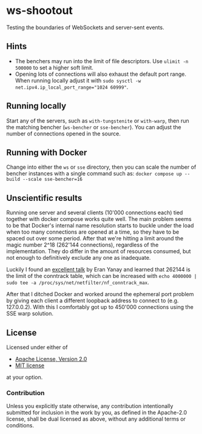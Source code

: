 # ws-shootout

Testing the boundaries of WebSockets and server-sent events.

## Hints

- The benchers may run into the limit of file descriptors. Use
  `ulimit -n 500000` to set a higher soft limit.
- Opening lots of connections will also exhaust the default port range. When
  running locally adjust it with
  `sudo sysctl -w net.ipv4.ip_local_port_range="1024 60999"`.

## Running locally

Start any of the servers, such as `with-tungstenite` or `with-warp`, then run
the matching bencher (`ws-bencher` or `sse-bencher`). You can adjust the number
of connections opened in the source.

## Running with Docker

Change into either the `ws` or `sse` directory, then you can scale the number
of bencher instances with a single command such as:
`docker compose up --build --scale sse-bencher=16`

## Unscientific results

Running one server and several clients (10'000 connections each) tied together
with docker compose works quite well. The main problem seems to be that
Docker's internal name resolution starts to buckle under the load when too many
connections are opened at a time, so they have to be spaced out over some
period. After that we're hitting a limit around the magic number 2^18 (262'144
connections), regardless of the implementation. They do differ in the amount of
resources consumed, but not enough to definitively exclude any one as
inadequate.

Luckily I found an [excellent
talk](https://github.com/eranyanay/1m-go-websockets) by Eran Yanay and learned
that 262144 is the limit of the conntrack table, which can be increased with
`echo 4000000 | sudo tee -a /proc/sys/net/netfilter/nf_conntrack_max`.

After that I ditched Docker and worked around the ephemeral port problem by
giving each client a different loopback address to connect to (e.g. 127.0.0.2).
With this I comfortably got up to 450'000 connections using the SSE warp
solution.

## License

Licensed under either of

- [Apache License, Version 2.0](LICENSE-APACHE)
- [MIT license](LICENSE-MIT)

at your option.

### Contribution

Unless you explicitly state otherwise, any contribution intentionally submitted
for inclusion in the work by you, as defined in the Apache-2.0 license, shall
be dual licensed as above, without any additional terms or conditions.
